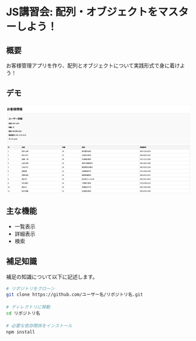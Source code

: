 # JS講習会: 配列・オブジェクトをマスターしよう！


## 概要

お客様管理アプリを作り、配列とオブジェクトについて実践形式で身に着けよう！

## デモ

!['完成画面'](img/image.png)


## 主な機能

- 一覧表示
- 詳細表示
- 検索

## 補足知識

補足の知識について以下に記述します。

```bash
# リポジトリをクローン
git clone https://github.com/ユーザー名/リポジトリ名.git

# ディレクトリに移動
cd リポジトリ名

# 必要な依存関係をインストール
npm install
